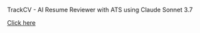 TrackCV - AI Resume Reviewer with ATS using Claude Sonnet 3.7

[Click here](https://puter.com/app/resumeats) 
